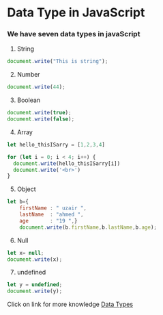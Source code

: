 # Data Type in JavaScript
### We have seven data types in javaScript
1. String
<!-- When we write the code in double qoutes it's called string -->
```javascript
document.write("This is string");
```
<!-- We do write numbers without quotes -->
2. Number
```javascript
document.write(44);
```
<!-- Boolean means true or false -->
3. Boolean
```javascript
document.write(true);
document.write(false);
```
<!-- Arrays are used to store multiple values in a single variable. -->
4. Array
```javascript
let hello_thisISarry = [1,2,3,4]

for (let i = 0; i < 4; i++) {
  document.write(hello_thisISarry[i])
  document.write('<br>')
}
```
5. Object
```javascript
let b={ 
    firstName : " uzair ", 
    lastName  : "ahmed ",
    age       : "19 ",}
    document.write(b.firstName,b.lastName,b.age);
```
6. Null
```javascript
let x= null;
document.write(x);
```
7. undefined
```javascript
let y = undefined;
document.write(y);
```
Click on link for more knowledge [Data Types](../js/7.data%20types.js)